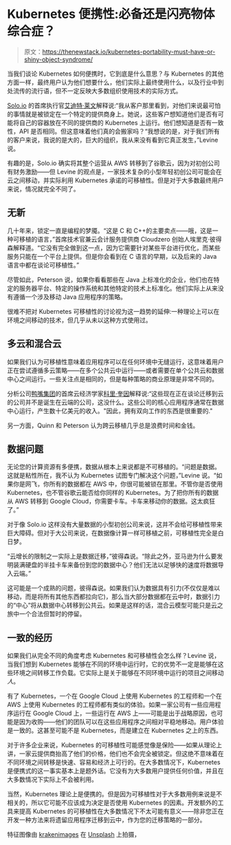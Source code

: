 # Kubernetes 便携性:必备还是闪亮物体综合症？

> 原文：<https://thenewstack.io/kubernetes-portability-must-have-or-shiny-object-syndrome/>

当我们谈论 Kubernetes 如何便携时，它到底是什么意思？与 Kubernetes 的其他方面一样，最终用户认为他们想要什么，他们实际上最终使用什么，以及行业中到处流传的流行语，但不一定反映大多数组织使用技术的实际方式。

[Solo.io](https://www.solo.io/) 的首席执行官[艾迪特·莱文](https://www.linkedin.com/in/iditlevine/)解释说:“我从客户那里看到，对他们来说最可怕的事情就是被锁定在一个特定的提供商身上。她说，这些客户想知道他们是否有可能将自己的容器放在不同的提供商的 Kubernetes 上运行。他们想知道是否有一致性，API 是否相同。但这意味着他们真的会搬家吗？“我想说的是，对于我们所有的客户来说，我说的是大的，巨大的组织，我从来没有看到它真正发生，”Levine 说。

有趣的是，Solo.io 确实将其整个运营从 AWS 转移到了谷歌云，因为对初创公司有财务激励——但 Levine 的观点是，一家技术复杂的小型年轻初创公司可能会在云之间移动，并实际利用 Kubernetes 承诺的可移植性。但是对于大多数最终用户来说，情况就完全不同了。

## **无新**

几十年来，锁定一直是编程的梦魇。“这是 C 和 C++的主要卖点——哦，这是一种可移植的语言，”首席技术官兼云会计服务提供商 Cloudzero 创始人埃里克·彼得森解释道。“它没有完全做到这一点，因为它需要针对某些平台进行优化，而某些服务只能在一个平台上提供。但是你会看到在 C 语言的早期，以及后来的 Java 语言中都在谈论可移植性。”

尽管如此，Peterson 说，如果你看看那些在 Java 上标准化的企业，他们也在特定的服务器平台、特定的操作系统和其他特定的技术上标准化。他们实际上从来没有遵循一个涉及移动 Java 应用程序的策略。

很难不把对 Kubernetes 可移植性的讨论视为这一趋势的延伸:一种理论上可以在环境之间移动的技术，但几乎从未以这种方式使用过。

## **多云和混合云**

如果我们认为可移植性意味着应用程序可以在任何环境中无缝运行，这意味着用户正在尝试遵循多云策略——在多个公共云中运行——或者需要在单个公共云和数据中心之间运行。一些关注点是相同的，但是每种策略的商业原理是非常不同的。

分析公司[鸭嘴集团](https://www.duckbillgroup.com/)的首席云经济学家[科里·奎因](https://www.linkedin.com/in/coquinn/)解释说:“这些现在正在谈论迁移到云的公司并不是诞生在云端的公司，这没什么。这些公司的核心应用程序通常在数据中心运行，产生数十亿美元的收入。"因此，拥有双向工作的东西是很重要的."

另一方面，Quinn 和 Peterson 认为跨云移植几乎总是浪费时间和金钱。

## **数据问题**

无论您的计算资源有多便携，数据从根本上来说都是不可移植的。“问题是数据。这就是粘性所在，我不认为 Kubernetes 试图专门解决这个问题，”Levine 说。“如果你是网飞，你所有的数据都在 AWS 中，你很可能被锁在那里。不管你是否使用 Kubernetes，也不管谷歌云能否给你同样的 Kubernetes。为了把你所有的数据从 AWS 转移到 Google Cloud，你需要卡车。卡车来移动你的数据。这太疯狂了。”

对于像 Solo.io 这样没有大量数据的小型初创公司来说，这并不会给可移植性带来巨大障碍。但对于大公司来说，在数据像计算一样可移植之前，可移植性完全是白日梦。

“云增长的限制之一实际上是数据迁移，”彼得森说。“除此之外，亚马逊为什么要发明装满硬盘的半挂卡车来备份到您的数据中心？他们无法以足够快的速度将数据导入云端。”

这可能是一个成熟的问题，彼得森说。如果我们认为数据具有引力(不仅仅是难以移动，而是将所有其他东西都拉向它)，那么当大部分数据都在云中时，数据引力的“中心”将从数据中心转移到公共云。如果是这样的话，混合云模型可能只是云之旅中一个合法但暂时的停留。

## **一致的经历**

如果我们从完全不同的角度考虑 Kubernetes 和可移植性会怎么样？Levine 说，当我们想到 Kubernetes 能够在不同的环境中运行时，它的优势不一定是能够在这些环境之间转移工作负载。它实际上是关于能够在不同环境中运行的项目之间移动*人*。

有了 Kubernetes，一个在 Google Cloud 上使用 Kubernetes 的工程师和一个在 AWS 上使用 Kubernetes 的工程师都有类似的体验。如果一家公司有一些应用程序运行在 Google Cloud 上，一些运行在 AWS 上——可能是出于战略原因，也可能是因为收购——他们的团队可以在这些应用程序之间相对平稳地移动。用户体验是一致的。这甚至可能不是 Kubernetes，而是建立在 Kubernetes 之上的东西。

对于许多企业来说，Kubernetes 的可移植性可能感觉像是保险——如果从理论上讲，一家云提供商抬高了他们的价格，他们也不会完全被锁定。但这绝不意味着在不同环境之间转移是快速、容易和经济上可行的。在大多数情况下，Kubernetes 是便携式的这一事实基本上是题外话。它没有为大多数用户提供任何价值，并且在大多数情况下实际上不会被利用。

当然，Kubernetes 理论上是便携的。但是因为可移植性对于大多数用例来说是不相关的，所以它可能不应该成为决定是否使用 Kubernetes 的因素。开发额外的工具来提高 Kubernetes 的可移植性在大多数情况下不太可能有意义——除非您正在开发一种方法来将遗留应用程序迁移到云中，作为您的迁移策略的一部分。

特征图像由 [krakenimages](https://unsplash.com/@krakenimages?utm_source=unsplash&utm_medium=referral&utm_content=creditCopyText) 在 [Unsplash](https://unsplash.com/s/photos/boom-box?utm_source=unsplash&utm_medium=referral&utm_content=creditCopyText) 上拍摄，

<svg xmlns:xlink="http://www.w3.org/1999/xlink" viewBox="0 0 68 31" version="1.1"><title>Group</title> <desc>Created with Sketch.</desc></svg>